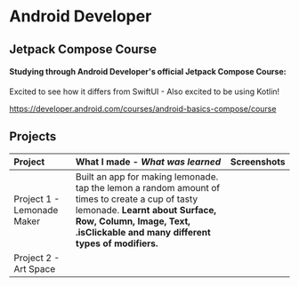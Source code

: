 # Android Developer

## Jetpack Compose Course

#### Studying through Android Developer's official Jetpack Compose Course: 
Excited to see how it differs from SwiftUI - Also excited to be using Kotlin!

https://developer.android.com/courses/android-basics-compose/course

## Projects

| Project    | What I made - *What was learned*  | Screenshots |
| :-- | :-- | :--: |
| Project 1 -  Lemonade Maker | Built an app for making lemonade. tap the lemon a random amount of times to create a cup of tasty lemonade. **Learnt about Surface, Row, Column, Image, Text, .isClickable and many different types of modifiers.**  |  |
| Project 2 -  Art Space |   |  |
